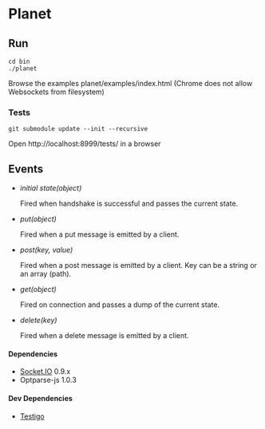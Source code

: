 # Planet

Run
---

	cd bin
	./planet

Browse the examples planet/examples/index.html
(Chrome does not allow Websockets from filesystem)


### Tests

	git submodule update --init --recursive

Open http://localhost:8999/tests/ in a browser


Events
------

- *initial state(object)*

  Fired when handshake is successful and passes the current state.

- *put(object)*

  Fired when a put message is emitted by a client.

- *post(key, value)*

  Fired when a post message is emitted by a client. Key can be a string or an array (path).

- *get(object)*

  Fired on connection and passes a dump of the current state.

- *delete(key)*

  Fired when a delete message is emitted by a client.


#### Dependencies

  - [Socket.IO](http://socket.io/) 0.9.x
  - Optparse-js 1.0.3


#### Dev Dependencies
  - [Testigo](https://github.com/keeto/testigo)
